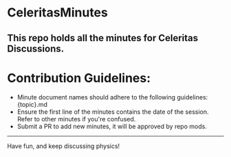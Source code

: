 # CeleritasMinutes
This repo holds all the minutes for Celeritas Discussions.
-----------------------------------
# Contribution Guidelines:
- Minute document names should adhere to the following guidelines:
  {topic}.md
- Ensure the first line of the minutes contains the date of the session.
  Refer to other minutes if you're confused.
- Submit a PR to add new minutes, it will be approved by repo mods.
-----------------------------------
Have fun, and keep discussing physics!
